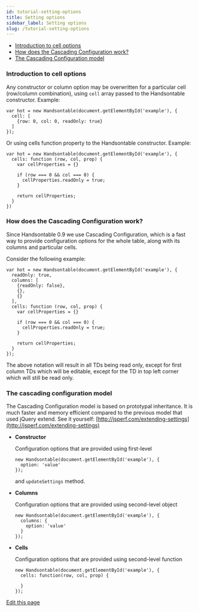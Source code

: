 ```yaml
---
id: tutorial-setting-options
title: Setting options
sidebar_label: Setting options
slug: /tutorial-setting-options
---
```


*   [Introduction to cell options](#page-options)
*   [How does the Cascading Configuration work?](#page-config)
*   [The Cascading Configuration model](#page-cascading)

### Introduction to cell options

Any constructor or column option may be overwritten for a particular cell (row/column combination), using `cell` array passed to the Handsontable constructor. Example:

    var hot = new Handsontable(document.getElementById('example'), {
      cell: [
        {row: 0, col: 0, readOnly: true}
      ]
    });

Or using cells function property to the Handsontable constructor. Example:

    var hot = new Handsontable(document.getElementById('example'), {
      cells: function (row, col, prop) {
        var cellProperties = {}
    
        if (row === 0 && col === 0) {
          cellProperties.readOnly = true;
        }
    
        return cellProperties;
      }
    })

### How does the Cascading Configuration work?

Since Handsontable 0.9 we use Cascading Configuration, which is a fast way to provide configuration options for the whole table, along with its columns and particular cells.

Consider the following example:

    var hot = new Handsontable(document.getElementById('example'), {
      readOnly: true,
      columns: [
        {readOnly: false},
        {},
        {}
      ],
      cells: function (row, col, prop) {
        var cellProperties = {}
    
        if (row === 0 && col === 0) {
          cellProperties.readOnly = true;
        }
    
        return cellProperties;
      }
    });

The above notation will result in all TDs being read only, except for first column TDs which will be editable, except for the TD in top left corner which will still be read only.

### The cascading configuration model

The Cascading Configuration model is based on prototypal inheritance. It is much faster and memory efficient compared to the previous model that used jQuery extend. See it yourself: [http://jsperf.com/extending-settings](http://jsperf.com/extending-settings)

*   **Constructor**
    
    Configuration options that are provided using first-level
    
        new Handsontable(document.getElementById('example'), {
          option: 'value'
        });
    
    and `updateSettings` method.
    
*   **Columns**
    
    Configuration options that are provided using second-level object
    
        new Handsontable(document.getElementById('example'), {
          columns: {
            option: 'value'
          }
        });
    
*   **Cells**
    
    Configuration options that are provided using second-level function
    
        new Handsontable(document.getElementById('example'), {
          cells: function(row, col, prop) {
        
          }
        });
    

[Edit this page](https://github.com/handsontable/docs/edit/8.2.0/tutorials/setting-options.html)
